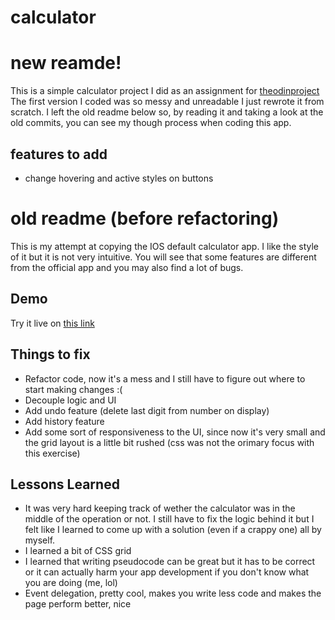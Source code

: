 # calculator

# new reamde!

This is a simple calculator project I did as an assignment for [theodinproject](theodinproject.com)
The first version I coded was so messy and unreadable I just rewrote it from scratch. I left the old readme below so, by reading it and taking a look at the old commits, you can see my though process when coding this app.

## features to add

- change hovering and active styles on buttons

# old readme (before refactoring)

This is my attempt at copying the IOS default calculator app. I like the style of it but it is not very intuitive. You will see that some features are different from the official app and you may also find a lot of bugs.

## Demo

Try it live on [this link](https://edoardodepiccoli.github.io/calculator/)

## Things to fix

- Refactor code, now it's a mess and I still have to figure out where to start making changes :(
- Decouple logic and UI
- Add undo feature (delete last digit from number on display)
- Add history feature
- Add some sort of responsiveness to the UI, since now it's very small and the grid layout is a little bit rushed (css was not the orimary focus with this exercise)

## Lessons Learned

- It was very hard keeping track of wether the calculator was in the middle of the operation or not. I still have to fix the logic behind it but I felt like I learned to come up with a solution (even if a crappy one) all by myself.
- I learned a bit of CSS grid
- I learned that writing pseudocode can be great but it has to be correct or it can actually harm your app development if you don't know what you are doing (me, lol)
- Event delegation, pretty cool, makes you write less code and makes the page perform better, nice
